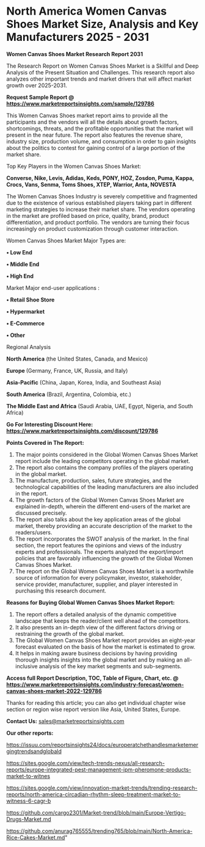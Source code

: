 # North America Women Canvas Shoes Market Size, Analysis and Key Manufacturers 2025 - 2031

<strong>Women Canvas Shoes Market Research Report 2031</strong>

The Research Report on Women Canvas Shoes Market is a Skillful and Deep Analysis of the Present Situation and Challenges. This research report also analyzes other important trends and market drivers that will affect market growth over 2025-2031.

<strong>Request Sample Report @ <a href=https://www.marketreportsinsights.com/sample/129786>https://www.marketreportsinsights.com/sample/129786</a></strong>

This Women Canvas Shoes market report aims to provide all the participants and the vendors will all the details about growth factors, shortcomings, threats, and the profitable opportunities that the market will present in the near future. The report also features the revenue share, industry size, production volume, and consumption in order to gain insights about the politics to contest for gaining control of a large portion of the market share.

Top Key Players in the Women Canvas Shoes Market:

<strong>Converse, Nike, Levis, Adidas, Keds, PONY, HOZ, Zosdon, Puma, Kappa, Crocs, Vans, Senma, Toms Shoes, XTEP, Warrior, Anta, NOVESTA</strong>

The Women Canvas Shoes Industry is severely competitive and fragmented due to the existence of various established players taking part in different marketing strategies to increase their market share. The vendors operating in the market are profiled based on price, quality, brand, product differentiation, and product portfolio. The vendors are turning their focus increasingly on product customization through customer interaction.

Women Canvas Shoes Market Major Types are:

<strong>• Low End

• Middle End

• High End</strong>

Market Major end-user applications :

<strong>• Retail Shoe Store

• Hypermarket

• E-Commerce

• Other</strong>

Regional Analysis

</u><strong><b>North America</b></strong> (the United States, Canada, and Mexico)

<strong><b>Europe </b></strong>(Germany, France, UK, Russia, and Italy)

<strong><b>Asia-Pacific</b></strong> (China, Japan, Korea, India, and Southeast Asia)

<strong><b>South America</b></strong> (Brazil, Argentina, Colombia, etc.)

<strong><b>The Middle East and Africa</b></strong> (Saudi Arabia, UAE, Egypt, Nigeria, and South Africa)

<strong>Go For Interesting Discount Here: <a href=https://www.marketreportsinsights.com/discount/129786>https://www.marketreportsinsights.com/discount/129786</a></strong>

<strong>Points Covered in The Report:</strong>
<ol>
  <li>The major points considered in the Global Women Canvas Shoes Market report include the leading competitors operating in the global market.</li>
  <li>The report also contains the company profiles of the players operating in the global market.</li>
  <li>The manufacture, production, sales, future strategies, and the technological capabilities of the leading manufacturers are also included in the report.</li>
  <li>The growth factors of the Global Women Canvas Shoes Market are explained in-depth, wherein the different end-users of the market are discussed precisely.</li>
  <li>The report also talks about the key application areas of the global market, thereby providing an accurate description of the market to the readers/users.</li>
  <li>The report incorporates the SWOT analysis of the market. In the final section, the report features the opinions and views of the industry experts and professionals. The experts analyzed the export/import policies that are favorably influencing the growth of the Global Women Canvas Shoes Market.</li>
  <li>The report on the Global Women Canvas Shoes Market is a worthwhile source of information for every policymaker, investor, stakeholder, service provider, manufacturer, supplier, and player interested in purchasing this research document.</li>
</ol>
<strong>Reasons for Buying Global Women Canvas Shoes Market Report:</strong>

<ol>
  <li>The report offers a detailed analysis of the dynamic competitive landscape that keeps the reader/client well ahead of the competitors.</li>
  <li>It also presents an in-depth view of the different factors driving or restraining the growth of the global market.</li>
  <li>The Global Women Canvas Shoes Market report provides an eight-year forecast evaluated on the basis of how the market is estimated to grow.</li>
  <li>It helps in making aware business decisions by having providing thorough insights insights into the global market and by making an all-inclusive analysis of the key market segments and sub-segments.</li>
</ol>
<strong>Access full Report Description, TOC, Table of Figure, Chart, etc. @ <a href=https://www.marketreportsinsights.com/industry-forecast/women-canvas-shoes-market-2022-129786>https://www.marketreportsinsights.com/industry-forecast/women-canvas-shoes-market-2022-129786</a></strong>


Thanks for reading this article; you can also get individual chapter wise section or region wise report version like Asia, United States, Europe.

<strong>Contact Us:</strong>
sales@marketreportsinsights.com

<strong>Our other reports:</strong>

<a href=https://issuu.com/reportsinsights24/docs/europeratchethandlesmarketemergingtrendsandglobald>https://issuu.com/reportsinsights24/docs/europeratchethandlesmarketemergingtrendsandglobald</a>

<a href=https://sites.google.com/view/tech-trends-nexus/all-research-reports/europe-integrated-pest-management-ipm-pheromone-products-market-to-witnes>https://sites.google.com/view/tech-trends-nexus/all-research-reports/europe-integrated-pest-management-ipm-pheromone-products-market-to-witnes</a>

<a href=https://sites.google.com/view/innovation-market-trends/trending-research-reports/north-america-circadian-rhythm-sleep-treatment-market-to-witness-6-cagr-b>https://sites.google.com/view/innovation-market-trends/trending-research-reports/north-america-circadian-rhythm-sleep-treatment-market-to-witness-6-cagr-b</a>

<a href=https://github.com/cargo2301/Market-trend/blob/main/Europe-Vertigo-Drugs-Market.md>https://github.com/cargo2301/Market-trend/blob/main/Europe-Vertigo-Drugs-Market.md</a>

<a href=https://github.com/anurag765555/trending765/blob/main/North-America-Rice-Cakes-Market.md>https://github.com/anurag765555/trending765/blob/main/North-America-Rice-Cakes-Market.md</a>"
